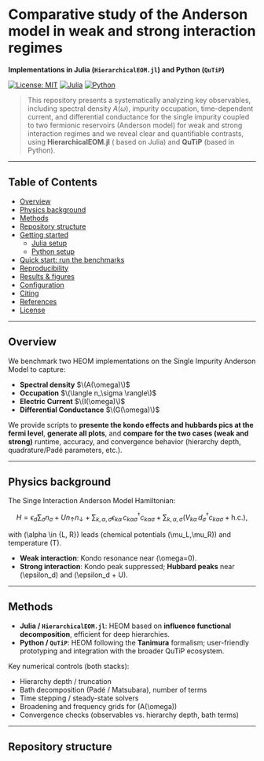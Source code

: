 # Comparative study of the Anderson model in weak and strong interaction regimes
**Implementations in Julia (`HierarchicalEOM.jl`) and Python (`QuTiP`)**

[![License: MIT](https://img.shields.io/badge/License-MIT-green.svg)](LICENSE)
[![Julia](https://img.shields.io/badge/Julia-1.10%2B-blue)]()
[![Python](https://img.shields.io/badge/Python-3.10%2B-blue)]()

> This repository presents a systematically analyzing key observables, including spectral density $A(\omega)$, impurity occupation, time-dependent current, and differential conductance for the single impurity coupled to two fermionic reservoirs (Anderson model) for weak and strong interaction regimes and we reveal clear and quantifiable contrasts, using **HierarchicalEOM.jl** ( based on Julia) and **QuTiP** (based in Python).

---

## Table of Contents
- [Overview](#overview)
- [Physics background](#physics-background)
- [Methods](#methods)
- [Repository structure](#repository-structure)
- [Getting started](#getting-started)
  - [Julia setup](#julia-setup)
  - [Python setup](#python-setup)
- [Quick start: run the benchmarks](#quick-start-run-the-benchmarks)
- [Reproducibility](#reproducibility)
- [Results & figures](#results--figures)
- [Configuration](#configuration)
- [Citing](#citing)
- [References](#references)
- [License](#license)

---

## Overview
We benchmark two HEOM implementations on the Single Impurity Anderson Model to capture:
- **Spectral density** $\(A(\omega)\)$
- **Occupation** $\(\langle n_\sigma \rangle\)$
- **Electric Current** $\(I(\omega)\)$
- **Differential Conductance** $\(G(\omega)\)$

We provide scripts to **presente the kondo effects and hubbards pics at the fermi level**, **generate all plots**, and **compare for the two cases (weak and strong)** runtime, accuracy, and convergence behavior (hierarchy depth, quadrature/Padé parameters, etc.).

---

## Physics background
The Singe Interaction Anderson Model Hamiltonian:

$$
H = \epsilon_d \sum_\sigma n_\sigma + U n_\uparrow n_\downarrow +
\sum_{k,\alpha,\sigma} \epsilon_{k\alpha}\, c^\dagger_{k\alpha\sigma} c_{k\alpha\sigma} +
\sum_{k,\alpha,\sigma}\big( V_{k\alpha}\, d^\dagger_\sigma c_{k\alpha\sigma} + \text{h.c.} \big),
$$

with \(\alpha \in \{L, R\}\) leads (chemical potentials \(\mu_L,\mu_R\)) and temperature \(T\).
- **Weak interaction**: Kondo resonance near \(\omega=0\).
- **Strong interaction**: Kondo peak suppressed; **Hubbard peaks** near \(\epsilon_d\) and \(\epsilon_d + U\).

---

## Methods
- **Julia / `HierarchicalEOM.jl`**: HEOM based on **influence functional decomposition**, efficient for deep hierarchies.
- **Python / `QuTiP`**: HEOM following the **Tanimura** formalism; user-friendly prototyping and integration with the broader QuTiP ecosystem.

Key numerical controls (both stacks):
- Hierarchy depth / truncation
- Bath decomposition (Padé / Matsubara), number of terms
- Time stepping / steady-state solvers
- Broadening and frequency grids for \(A(\omega)\)
- Convergence checks (observables vs. hierarchy depth, bath terms)

---

## Repository structure

